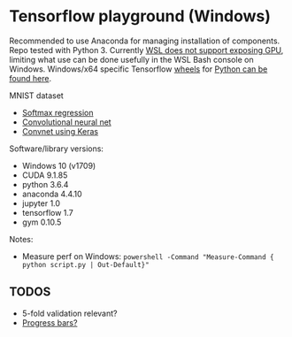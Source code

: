 Tensorflow playground (Windows)
===============================

Recommended to use Anaconda for managing installation of components. Repo tested with Python 3. Currently [WSL does not support exposing GPU](https://github.com/Microsoft/WSL/issues/1788), limiting what use can be done usefully in the WSL Bash console on Windows. Windows/x64 specific Tensorflow [wheels](https://www.python.org/dev/peps/pep-0427/) for [Python can be found here](https://github.com/fo40225/tensorflow-windows-wheel).

MNIST dataset

 - [Softmax regression](src/mnist_softmax.ipynb)
 - [Convolutional neural net](src/mnist_convnn.ipynb)
 - [Convnet using Keras](src/mnist_convnet_keras.ipynb)

Software/library versions:

 - Windows 10 (v1709)
 - CUDA 9.1.85
 - python 3.6.4
 - anaconda 4.4.10
 - jupyter 1.0
 - tensorflow 1.7
 - gym 0.10.5

Notes:

 - Measure perf on Windows: `powershell -Command "Measure-Command { python script.py | Out-Default}"`

TODOS
-----

 - 5-fold validation relevant?
 - [Progress bars?](https://github.com/bstriner/keras-tqdm)

